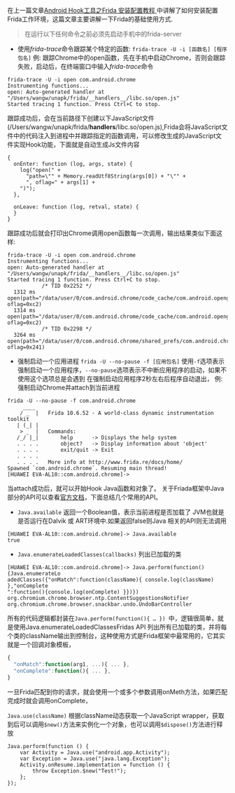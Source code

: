    在上一篇文章[Android Hook工具之Frida 安装配置教程
][1] 中讲解了如何安装配置Frida工作环境，这篇文章主要讲解一下Frida的基础使用方式.
 > 在运行以下任何命令之前必须先启动手机中的frida-server
 
- 使用*frida-trace*命令跟踪某个特定的函数:
`frida-trace -U -i [函数名] [程序包名]`
例: 跟踪Chrome中的open函数，先在手机中启动Chrome，否则会跟踪失败，启动后，在终端窗口中输入*frida-trace*命令
``` stylus
frida-trace -U -i open com.android.chrome
Instrumenting functions...                                              
open: Auto-generated handler at "/Users/wangw/unapk/frida/__handlers__/libc.so/open.js"
Started tracing 1 function. Press Ctrl+C to stop. 
```
跟踪成功后，会在当前路径下创建以下JavaScript文件(/Users/wangw/unapk/frida/__handlers__/libc.so/open.js),Frida会将JavaScript文件中的代码注入到进程中并跟踪指定的函数调用，可以修改生成的JavaScript文件实现Hook功能，下面就是自动生成Js文件内容
``` stylus
{
  onEnter: function (log, args, state) {
    log("open(" +
      "path=\"" + Memory.readUtf8String(args[0]) + "\"" +
      ", oflag=" + args[1] +
    ")");
  },

  onLeave: function (log, retval, state) {
  }
}
```
跟踪成功后就会打印出Chrome调用open函数每一次调用，输出结果类似下面这样:
``` stylus
frida-trace -U -i open com.android.chrome
Instrumenting functions...                                              
open: Auto-generated handler at "/Users/wangw/unapk/frida/__handlers__/libc.so/open.js"
Started tracing 1 function. Press Ctrl+C to stop.                       
           /* TID 0x2252 */
  1312 ms  open(path="/data/user/0/com.android.chrome/code_cache/com.android.opengl.shaders_cache", oflag=0xc2)
  1314 ms  open(path="/data/user/0/com.android.chrome/code_cache/com.android.opengl.shaders_cache", oflag=0xc2)
           /* TID 0x2298 */
  3264 ms  open(path="/data/user/0/com.android.chrome/shared_prefs/com.android.chrome_preferences.xml", oflag=0x241)
```
- 强制启动一个应用进程
`frida -U --no-pause -f [应用包名]`
使用`-f`选项表示强制启动一个应用程序，`--no-pause`选项表示不中断应用程序的启动，如果不使用这个选项总是会遇到 在强制启动应用程序2秒左右后程序自动退出，
例: 强制启动Chrome并attach到当前进程
``` stylus
frida -U --no-pause -f com.android.chrome
     ____
    / _  |   Frida 10.6.52 - A world-class dynamic instrumentation toolkit
   | (_| |
    > _  |   Commands:
   /_/ |_|       help      -> Displays the help system
   . . . .       object?   -> Display information about 'object'
   . . . .       exit/quit -> Exit
   . . . .
   . . . .   More info at http://www.frida.re/docs/home/
Spawned `com.android.chrome`. Resuming main thread!                     
[HUAWEI EVA-AL10::com.android.chrome]-> 
```
当attach成功后，就可以开始Hook Java函数和对象了。
关于Friada框架中Java部分的API可以查看[官方文档][2]，下面总结几个常用的API。
- `Java.available`  返回一个Boolean值，表示当前进程是否加载了 JVM也就是是否运行在Dalvik 或 ART环境中.如果返回false则Java 相关的API则无法调用
``` stylus
[HUAWEI EVA-AL10::com.android.chrome]-> Java.available
true
```
- `Java.enumerateLoadedClasses(callbacks)` 列出已加载的类
``` stylus
[HUAWEI EVA-AL10::com.android.chrome]-> Java.perform(function(){Java.enumerateLo
adedClasses({"onMatch":function(className){ console.log(className) },"onComplete
":function(){console.log(onComplete) }})})
org.chromium.chrome.browser.ntp.ContentSuggestionsNotifier
org.chromium.chrome.browser.snackbar.undo.UndoBarController
```
所有的代码逻辑都封装在`Java.perform(function(){ … }) `中，逻辑很简单，就是使用Java.enumerateLoadedClassesFridas API 列出所有已加载的类，并将每个类的className输出到控制台，这种使用方式是Frida框架中最常用的，它其实就是一个回调对象模板，
``` javascript
{
  "onMatch":function(arg1, ...){ ... },
  "onComplete":function(){ ... },
}
```
一旦Frida匹配到你的请求，就会使用一个或多个参数调用onMeth方法，如果匹配完成时就会调用onComplete，

`Java.use(className)` 根据className动态获取一个JavaScript wrapper，获取到后可以调用`$new()`方法来实例化一个对象，也可以调用`$dispose()`方法进行释放
``` stylus
Java.perform(function () {
    var Activity = Java.use("android.app.Activity");
    var Exception = Java.use("java.lang.Exception");
    Activity.onResume.implementation = function () {
        throw Exception.$new("Test!");
    };
});
```



  [1]: https://www.jianshu.com/p/7be526b77bd2
  [2]: https://www.frida.re/docs/javascript-api/#java